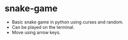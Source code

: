 # snake-game

+ Basic snake game in python using curses and random. 
+ Can be played on the terminal. 
+ Move using arrow keys.
